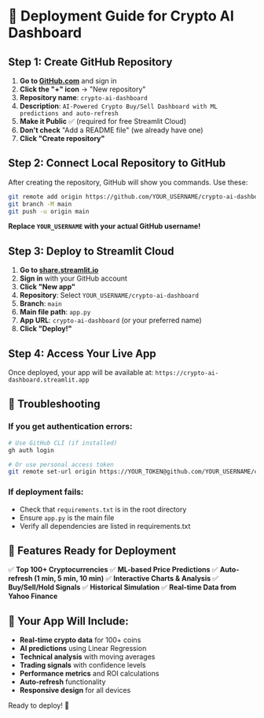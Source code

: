 # 🚀 Deployment Guide for Crypto AI Dashboard

## Step 1: Create GitHub Repository

1. **Go to [GitHub.com](https://github.com)** and sign in
2. **Click the "+" icon** → "New repository"
3. **Repository name**: `crypto-ai-dashboard`
4. **Description**: `AI-Powered Crypto Buy/Sell Dashboard with ML predictions and auto-refresh`
5. **Make it Public** ✅ (required for free Streamlit Cloud)
6. **Don't check** "Add a README file" (we already have one)
7. **Click "Create repository"**

## Step 2: Connect Local Repository to GitHub

After creating the repository, GitHub will show you commands. Use these:

```bash
git remote add origin https://github.com/YOUR_USERNAME/crypto-ai-dashboard.git
git branch -M main
git push -u origin main
```

**Replace `YOUR_USERNAME` with your actual GitHub username!**

## Step 3: Deploy to Streamlit Cloud

1. **Go to [share.streamlit.io](https://share.streamlit.io)**
2. **Sign in** with your GitHub account
3. **Click "New app"**
4. **Repository**: Select `YOUR_USERNAME/crypto-ai-dashboard`
5. **Branch**: `main`
6. **Main file path**: `app.py`
7. **App URL**: `crypto-ai-dashboard` (or your preferred name)
8. **Click "Deploy!"**

## Step 4: Access Your Live App

Once deployed, your app will be available at:
`https://crypto-ai-dashboard.streamlit.app`

## 🔧 Troubleshooting

### If you get authentication errors:
```bash
# Use GitHub CLI (if installed)
gh auth login

# Or use personal access token
git remote set-url origin https://YOUR_TOKEN@github.com/YOUR_USERNAME/crypto-ai-dashboard.git
```

### If deployment fails:
- Check that `requirements.txt` is in the root directory
- Ensure `app.py` is the main file
- Verify all dependencies are listed in requirements.txt

## 📱 Features Ready for Deployment

✅ **Top 100+ Cryptocurrencies**
✅ **ML-based Price Predictions**
✅ **Auto-refresh (1 min, 5 min, 10 min)**
✅ **Interactive Charts & Analysis**
✅ **Buy/Sell/Hold Signals**
✅ **Historical Simulation**
✅ **Real-time Data from Yahoo Finance**

## 🎯 Your App Will Include:

- **Real-time crypto data** for 100+ coins
- **AI predictions** using Linear Regression
- **Technical analysis** with moving averages
- **Trading signals** with confidence levels
- **Performance metrics** and ROI calculations
- **Auto-refresh** functionality
- **Responsive design** for all devices

Ready to deploy! 🚀
